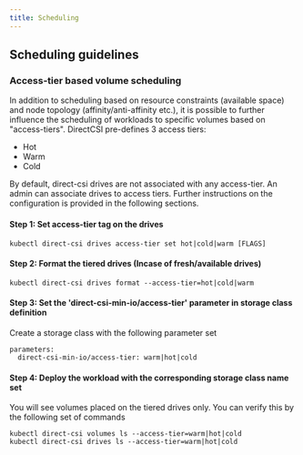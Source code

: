 ```yaml
---
title: Scheduling
---
```


Scheduling guidelines
-------------

### Access-tier based volume scheduling

In addition to scheduling based on resource constraints (available space) and node topology (affinity/anti-affinity etc.), it is possible to further influence the scheduling of workloads to specific volumes based on "access-tiers". DirectCSI pre-defines 3 access tiers:

- Hot
- Warm
- Cold

By default, direct-csi drives are not associated with any access-tier. An admin can associate drives to access tiers. Further instructions on the configuration is provided in the following sections.

#### Step 1: Set access-tier tag on the drives

```
kubectl direct-csi drives access-tier set hot|cold|warm [FLAGS]
```

#### Step 2: Format the tiered drives (Incase of fresh/available drives)

```
kubectl direct-csi drives format --access-tier=hot|cold|warm
```

#### Step 3: Set the 'direct-csi-min-io/access-tier' parameter in storage class definition

Create a storage class with the following parameter set

```
parameters:
  direct-csi-min-io/access-tier: warm|hot|cold
```

#### Step 4: Deploy the workload with the corresponding storage class name set

You will see volumes placed on the tiered drives only. You can verify this by the following set of commands

```
kubectl direct-csi volumes ls --access-tier=warm|hot|cold
kubectl direct-csi drives ls --access-tier=warm|hot|cold
```

